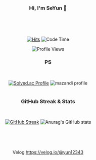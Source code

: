 <div align="center">
  
  ### Hi, I'm SeYun 👋

<br /><br /><br />

  [![Hits](https://hits.seeyoufarm.com/api/count/incr/badge.svg?url=https%3A%2F%2Fgithub.com%2FParkSeYun98&count_bg=%23F9C5EF&title_bg=%23FDA4D6&icon=&icon_color=%23FFFFFF&title=Hits%21&edge_flat=false)](https://hits.seeyoufarm.com)
    <!--START_SECTION:waka-->
![Code Time](http://img.shields.io/badge/Code%20Time-422%20hrs%2041%20mins-blue)

![Profile Views](http://img.shields.io/badge/Profile%20Views-56-blue)


<!--END_SECTION:waka-->

### PS

  <br/>

  [![Solved.ac Profile](http://mazassumnida.wtf/api/generate_badge?boj=yun12343)](https://solved.ac/yun12343)
  ![mazandi profile](http://mazandi.herokuapp.com/api?handle=yun12343&theme=warm)
  <br/><br />

  ### GitHub Streak & Stats

  </br>

  [![GitHub Streak](https://streak-stats.demolab.com/?user=leverest96&theme=dark)](https://git.io/streak-stats)
  ![Anurag's GitHub stats](https://github-readme-stats.vercel.app/api?username=ParkSeYun98&show_icons=true&theme=tokyonight&bg_color=30,e96443,904e95&title_color=fff&text_color=fff)
  <br/><br />

  <br/><br />
  
  Velog
  https://velog.io/@yun12343
  <br/><br />
</div>
